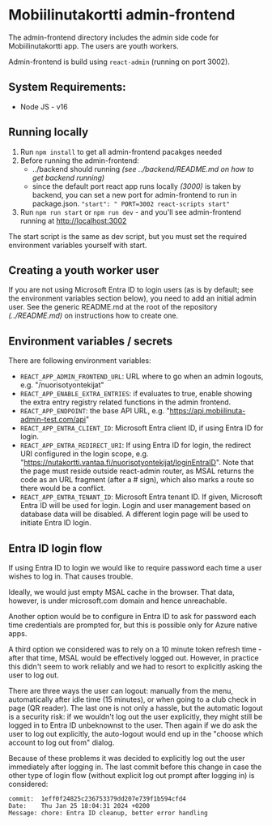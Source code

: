 # Mobiilinutakortti admin-frontend

The admin-frontend directory includes the admin side code for Mobiilinutakortti app. The users are youth workers.

Admin-frontend is build using `react-admin` (running on port 3002).

## System Requirements:

- Node JS - v16

## Running locally

1. Run `npm install` to get all admin-frontend pacakges needed
2. Before running the admin-frontend:
    *  ../backend should running *(see ../backend/README.md on how to get backend running)*
    * since the default port react app runs locally *(3000)* is taken by backend, you can set a new port for admin-frontend to run in package.json. `"start": " PORT=3002 react-scripts start"`
3. Run `npm run start` or `npm run dev` - and you'll see admin-frontend running at [http://localhost:3002](http://localhost:3002)

The start script is the same as dev script, but you must set the required environment variables yourself with start.

## Creating a youth worker user

If you are not using Microsoft Entra ID to login users (as is by default; see the environment variables section below), you need to add an initial admin user. See the generic README.md at the root of the repository *(../README.md)* on instructions how to create one.

## Environment variables / secrets

There are following environment variables:
* `REACT_APP_ADMIN_FRONTEND_URL`: URL where to go when an admin logouts, e.g. "/nuorisotyontekijat"
* `REACT_APP_ENABLE_EXTRA_ENTRIES`: if evaluates to true, enable showing the extra entry registry related functions in the admin frontend.
* `REACT_APP_ENDPOINT`: the base API URL, e.g. "https://api.mobiilinuta-admin-test.com/api"
* `REACT_APP_ENTRA_CLIENT_ID`: Microsoft Entra client ID, if using Entra ID for login.
* `REACT_APP_ENTRA_REDIRECT_URI`: If using Entra ID for login, the redirect URI configured in the login scope, e.g. "https://nutakortti.vantaa.fi/nuorisotyontekijat/loginEntraID". Note that the page must reside outside react-admin router, as MSAL returns the code as an URL fragment (after a # sign), which also marks a route so there would be a conflict.
* `REACT_APP_ENTRA_TENANT_ID`: Microsoft Entra tenant ID. If given, Microsoft Entra ID will be used for login. Login and user management based on database data will be disabled. A different login page will be used to initiate Entra ID login.

## Entra ID login flow

If using Entra ID to login we would like to require password each time a user wishes to log in. That causes trouble.

Ideally, we would just empty MSAL cache in the browser. That data, however, is under microsoft.com domain and hence unreachable.

Another option would be to configure in Entra ID to ask for password each time credentials are prompted for, but this is possible only for Azure native apps.

A third option we considered was to rely on a 10 minute token refresh time - after that time, MSAL would be effectively logged out. However, in practice this didn't seem to work reliably and we had to resort to explicitly asking the user to log out.

There are three ways the user can logout: manually from the menu, automatically after idle time (15 minutes), or when going to a club check in page (QR reader). The last one is not only a hassle, but the automatic logout is a security risk: if we wouldn't log out the user explicitly, they might still be logged in to Entra ID unbeknownst to the user. Then again if we do ask the user to log out explicitly, the auto-logout would end up in the "choose which account to log out from" dialog.

Because of these problems it was decided to explicitly log out the user immediately after logging in. The last commit before this change in case the other type of login flow (without explicit log out prompt after logging in) is considered:

    commit:  1eff0f24825c236753379dd207e739f1b594cfd4
    Date:    Thu Jan 25 18:04:31 2024 +0200
    Message: chore: Entra ID cleanup, better error handling
